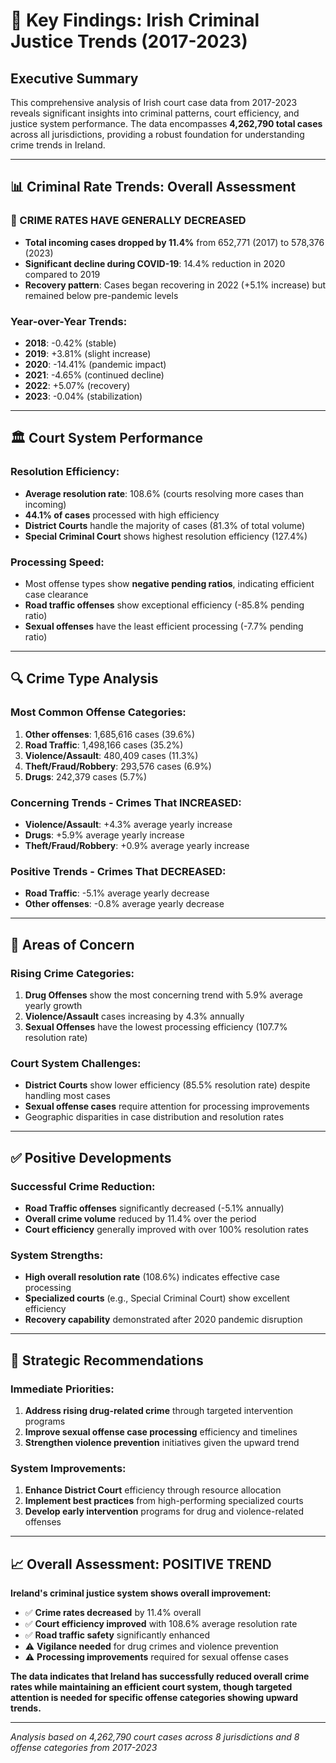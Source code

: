 # 🎯 Key Findings: Irish Criminal Justice Trends (2017-2023)

## Executive Summary

This comprehensive analysis of Irish court case data from 2017-2023 reveals significant insights into criminal patterns, court efficiency, and justice system performance. The data encompasses **4,262,790 total cases** across all jurisdictions, providing a robust foundation for understanding crime trends in Ireland.

---

## 📊 **Criminal Rate Trends: Overall Assessment**

### **🔻 CRIME RATES HAVE GENERALLY DECREASED**
- **Total incoming cases dropped by 11.4%** from 652,771 (2017) to 578,376 (2023)
- **Significant decline during COVID-19**: 14.4% reduction in 2020 compared to 2019
- **Recovery pattern**: Cases began recovering in 2022 (+5.1% increase) but remained below pre-pandemic levels

### **Year-over-Year Trends:**
- **2018**: -0.42% (stable)
- **2019**: +3.81% (slight increase)
- **2020**: -14.41% (pandemic impact)
- **2021**: -4.65% (continued decline)
- **2022**: +5.07% (recovery)
- **2023**: -0.04% (stabilization)

---

## 🏛️ **Court System Performance**

### **Resolution Efficiency:**
- **Average resolution rate**: 108.6% (courts resolving more cases than incoming)
- **44.1% of cases** processed with high efficiency
- **District Courts** handle the majority of cases (81.3% of total volume)
- **Special Criminal Court** shows highest resolution efficiency (127.4%)

### **Processing Speed:**
- Most offense types show **negative pending ratios**, indicating efficient case clearance
- **Road traffic offenses** show exceptional efficiency (-85.8% pending ratio)
- **Sexual offenses** have the least efficient processing (-7.7% pending ratio)

---

## 🔍 **Crime Type Analysis**

### **Most Common Offense Categories:**
1. **Other offenses**: 1,685,616 cases (39.6%)
2. **Road Traffic**: 1,498,166 cases (35.2%)
3. **Violence/Assault**: 480,409 cases (11.3%)
4. **Theft/Fraud/Robbery**: 293,576 cases (6.9%)
5. **Drugs**: 242,379 cases (5.7%)

### **Concerning Trends - Crimes That INCREASED:**
- **Violence/Assault**: +4.3% average yearly increase
- **Drugs**: +5.9% average yearly increase 
- **Theft/Fraud/Robbery**: +0.9% average yearly increase

### **Positive Trends - Crimes That DECREASED:**
- **Road Traffic**: -5.1% average yearly decrease
- **Other offenses**: -0.8% average yearly decrease

---

## 🚨 **Areas of Concern**

### **Rising Crime Categories:**
1. **Drug Offenses** show the most concerning trend with 5.9% average yearly growth
2. **Violence/Assault** cases increasing by 4.3% annually
3. **Sexual Offenses** have the lowest processing efficiency (107.7% resolution rate)

### **Court System Challenges:**
- **District Courts** show lower efficiency (85.5% resolution rate) despite handling most cases
- **Sexual offense cases** require attention for processing improvements
- Geographic disparities in case distribution and resolution rates

---

## ✅ **Positive Developments**

### **Successful Crime Reduction:**
- **Road Traffic offenses** significantly decreased (-5.1% annually)
- **Overall crime volume** reduced by 11.4% over the period
- **Court efficiency** generally improved with over 100% resolution rates

### **System Strengths:**
- **High overall resolution rate** (108.6%) indicates effective case processing
- **Specialized courts** (e.g., Special Criminal Court) show excellent efficiency
- **Recovery capability** demonstrated after 2020 pandemic disruption

---

## 🎯 **Strategic Recommendations**

### **Immediate Priorities:**
1. **Address rising drug-related crime** through targeted intervention programs
2. **Improve sexual offense case processing** efficiency and timelines
3. **Strengthen violence prevention** initiatives given the upward trend

### **System Improvements:**
1. **Enhance District Court** efficiency through resource allocation
2. **Implement best practices** from high-performing specialized courts
3. **Develop early intervention** programs for drug and violence-related offenses

---

## 📈 **Overall Assessment: POSITIVE TREND**

**Ireland's criminal justice system shows overall improvement:**
- ✅ **Crime rates decreased** by 11.4% overall
- ✅ **Court efficiency improved** with 108.6% average resolution rate
- ✅ **Road traffic safety** significantly enhanced
- ⚠️ **Vigilance needed** for drug crimes and violence prevention
- ⚠️ **Processing improvements** required for sexual offense cases

**The data indicates that Ireland has successfully reduced overall crime rates while maintaining an efficient court system, though targeted attention is needed for specific offense categories showing upward trends.**

---

*Analysis based on 4,262,790 court cases across 8 jurisdictions and 8 offense categories from 2017-2023*